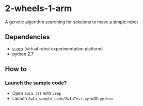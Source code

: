 # 2-wheels-1-arm
A genetic algorithm searching for solutions to move a simple robot

## Dependencies
* [v-rep](http://www.coppeliarobotics.com) (virtual robot experimentation platform)
* python 2.7

## How to
### Launch the sample code?
* Open `2w1a.ttt` with `vrep`
* Launch `2w1a_sample_code/2w1aTest.py` with `python`
